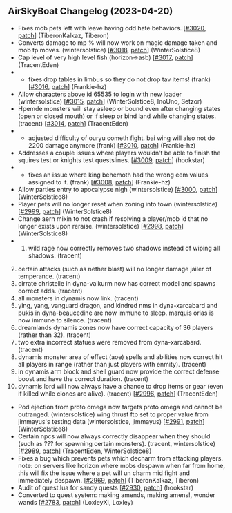 ## AirSkyBoat Changelog (2023-04-20)
- Fixes mob pets left with leave having odd hate behaviors. [[#3020](https://github.com/AirSkyBoat/AirSkyBoat/pull/3020), [patch](https://github.com/AirSkyBoat/AirSkyBoat/pull/3020.patch)] (TiberonKalkaz, Tiberon)
- Converts damage to mp % will now work on magic damage taken and mob tp moves. (wintersolstice) [[#3018](https://github.com/AirSkyBoat/AirSkyBoat/pull/3018), [patch](https://github.com/AirSkyBoat/AirSkyBoat/pull/3018.patch)] (WinterSolstice8)
- Cap level of very high level fish (horizon->asb) [[#3017](https://github.com/AirSkyBoat/AirSkyBoat/pull/3017), [patch](https://github.com/AirSkyBoat/AirSkyBoat/pull/3017.patch)] (TracentEden)
- - fixes drop tables in limbus so they do not drop tav items! (frank) [[#3016](https://github.com/AirSkyBoat/AirSkyBoat/pull/3016), [patch](https://github.com/AirSkyBoat/AirSkyBoat/pull/3016.patch)] (Frankie-hz)
- Allow characters above id 65535 to login with new loader (wintersolstice) [[#3015](https://github.com/AirSkyBoat/AirSkyBoat/pull/3015), [patch](https://github.com/AirSkyBoat/AirSkyBoat/pull/3015.patch)] (WinterSolstice8, InoUno, Setzor)
- Hpemde monsters will stay asleep or bound even after changing states (open or closed mouth) or if sleep or bind land while changing states. (tracent) [[#3014](https://github.com/AirSkyBoat/AirSkyBoat/pull/3014), [patch](https://github.com/AirSkyBoat/AirSkyBoat/pull/3014.patch)] (TracentEden)
- - adjusted difficulty of ouryu cometh fight. bai wing will also not do 2200 damage anymore (frank) [[#3010](https://github.com/AirSkyBoat/AirSkyBoat/pull/3010), [patch](https://github.com/AirSkyBoat/AirSkyBoat/pull/3010.patch)] (Frankie-hz)
- Addresses a couple issues where players wouldn't be able to finish the squires test or knights test questslines. [[#3009](https://github.com/AirSkyBoat/AirSkyBoat/pull/3009), [patch](https://github.com/AirSkyBoat/AirSkyBoat/pull/3009.patch)] (hookstar)
- - fixes an issue where king behemoth had the wrong eem values assigned to it. (frank) [[#3008](https://github.com/AirSkyBoat/AirSkyBoat/pull/3008), [patch](https://github.com/AirSkyBoat/AirSkyBoat/pull/3008.patch)] (Frankie-hz)
- Allow parties entry to apocalypse nigh (wintersolstice) [[#3000](https://github.com/AirSkyBoat/AirSkyBoat/pull/3000), [patch](https://github.com/AirSkyBoat/AirSkyBoat/pull/3000.patch)] (WinterSolstice8)
- Player pets will no longer reset when zoning into town (wintersolstice) [[#2999](https://github.com/AirSkyBoat/AirSkyBoat/pull/2999), [patch](https://github.com/AirSkyBoat/AirSkyBoat/pull/2999.patch)] (WinterSolstice8)
- Change aern mixin to not crash if resolving a player/mob id that no longer exists upon reraise. (wintersolstice) [[#2998](https://github.com/AirSkyBoat/AirSkyBoat/pull/2998), [patch](https://github.com/AirSkyBoat/AirSkyBoat/pull/2998.patch)] (WinterSolstice8)
- 1. wild rage now correctly removes two shadows instead of wiping all shadows. (tracent) 2. certain attacks (such as nether blast) will no longer damage jailer of temperance. (tracent) 3. cirrate christelle in dyna-valkurm now has correct model and spawns correct adds. (tracent) 4. all monsters in dynamis now link. (tracent) 5. ying, yang, vanguard dragon, and kindred nms in dyna-xarcabard and pukis in dyna-beaucedine are now immune to sleep. marquis orias is now immune to silence. (tracent) 6. dreamlands dynamis zones now have correct capacity of 36 players (rather than 32). (tracent) 7. two extra incorrect statues were removed from dyna-xarcabard. (tracent) 8. dynamis monster area of effect (aoe) spells and abilities now correct hit all players in range (rather than just players with enmity). (tracent) 9. in dynamis arm block and shell guard now provide the correct defense boost and have the correct duration. (tracent) 10. dynamis lord will now always have a chance to drop items or gear (even if killed while clones are alive). (tracent) [[#2996](https://github.com/AirSkyBoat/AirSkyBoat/pull/2996), [patch](https://github.com/AirSkyBoat/AirSkyBoat/pull/2996.patch)] (TracentEden)
- Pod ejection from proto omega now targets proto omega and cannot be outranged. (wintersolstice) wing thrust ftp set to proper value from jimmayus's testing data (wintersolstice, jimmayus) [[#2991](https://github.com/AirSkyBoat/AirSkyBoat/pull/2991), [patch](https://github.com/AirSkyBoat/AirSkyBoat/pull/2991.patch)] (WinterSolstice8)
- Certain npcs will now always correctly disappear when they should (such as ??? for spawning certain monsters). (tracent, wintersolstice) [[#2989](https://github.com/AirSkyBoat/AirSkyBoat/pull/2989), [patch](https://github.com/AirSkyBoat/AirSkyBoat/pull/2989.patch)] (TracentEden, WinterSolstice8)
- Fixes a bug which prevents pets which decharm from attacking players. note: on servers like horizon where mobs despawn when far from home, this will fix the issue where a pet will un charm mid fight and immediately despawn. [[#2969](https://github.com/AirSkyBoat/AirSkyBoat/pull/2969), [patch](https://github.com/AirSkyBoat/AirSkyBoat/pull/2969.patch)] (TiberonKalkaz, Tiberon)
- Audit of quest.lua for sandy quests [[#2930](https://github.com/AirSkyBoat/AirSkyBoat/pull/2930), [patch](https://github.com/AirSkyBoat/AirSkyBoat/pull/2930.patch)] (hookstar)
- Converted to quest system: making amends, making amens!, wonder wands [[#2783](https://github.com/AirSkyBoat/AirSkyBoat/pull/2783), [patch](https://github.com/AirSkyBoat/AirSkyBoat/pull/2783.patch)] (LoxleyXI, Loxley)
